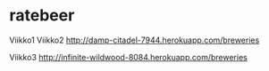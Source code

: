 # ratebeer

Viikko1
Viikko2
http://damp-citadel-7944.herokuapp.com/breweries

Viikko3
http://infinite-wildwood-8084.herokuapp.com/breweries

